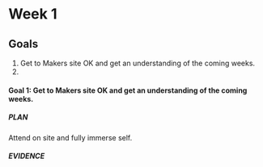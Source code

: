 # Week 1


## Goals

1. Get to Makers site OK and get an understanding of the coming weeks.
2. 



#### Goal 1: Get to Makers site OK and get an understanding of the coming weeks.
##### PLAN
Attend on site and fully immerse self.

##### EVIDENCE